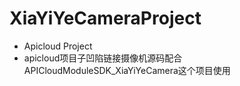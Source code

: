 # XiaYiYeCameraProject
- Apicloud Project
- apicloud项目子凹陷链接摄像机源码配合APICloudModuleSDK_XiaYiYeCamera这个项目使用

